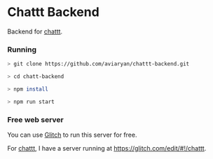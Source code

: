 # Chattt Backend

Backend for [chattt](https://github.com/aviaryan/chattt).


### Running

```sh
> git clone https://github.com/aviaryan/chattt-backend.git

> cd chatt-backend

> npm install

> npm run start
```


### Free web server

You can use [Glitch](https://glitch.com) to run this server for free.

For [chattt](https://github.com/aviaryan/chattt), I have a server running at https://glitch.com/edit/#!/chattt.
